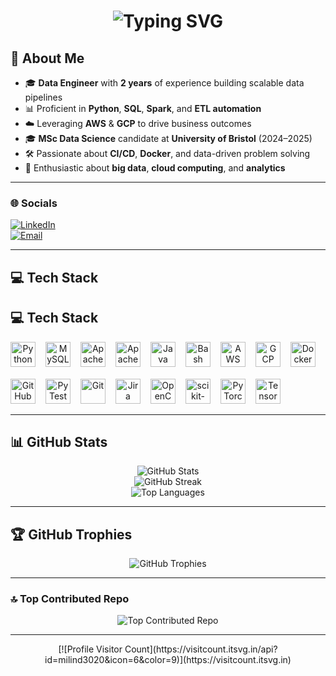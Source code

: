 <div align="center">
  <h1>
    <img src="https://readme-typing-svg.herokuapp.com/?font=Righteous&size=35&center=true&vCenter=true&width=500&height=70&duration=4000&lines=Hi+There!+👋;+I'm+Milind+Yadav!;" alt="Typing SVG"/>
  </h1>
</div>

## 💫 About Me
- 🎓 **Data Engineer** with **2 years** of experience building scalable data pipelines  
- 📊 Proficient in **Python**, **SQL**, **Spark**, and **ETL automation**  
- ☁️ Leveraging **AWS** & **GCP** to drive business outcomes  
- 🎓 **MSc Data Science** candidate at **University of Bristol** (2024–2025)  
- 🛠️ Passionate about **CI/CD**, **Docker**, and data-driven problem solving  
- 🔬 Enthusiastic about **big data**, **cloud computing**, and **analytics**  

---

### 🌐 Socials
[![LinkedIn](https://img.shields.io/badge/LinkedIn-%230077B5.svg?logo=linkedin&logoColor=white)](https://www.linkedin.com/in/milindyadav56/)  
[![Email](https://img.shields.io/badge/Email-D14836?logo=gmail&logoColor=white)](mailto:milindyadav98@yahoo.com)

---

## 💻 Tech Stack

## 💻 Tech Stack

<div align="center">
  <ul style="display: flex; gap: 1rem; padding: 0; list-style: none; align-items: center; flex-wrap: wrap;">
    <li><img src="https://cdn.simpleicons.org/python/3776AB" alt="Python" height="40" /></li>
    <li><img src="https://cdn.simpleicons.org/mysql/4479A1" alt="MySQL" height="40" /></li>
    <li><img src="https://cdn.simpleicons.org/apache-spark/E25A1C" alt="Apache Spark" height="40" /></li>
    <li><img src="https://cdn.simpleicons.org/apache-hadoop/66CCFF" alt="Apache Hadoop" height="40" /></li>
    <li><img src="https://cdn.simpleicons.org/java/ED8B00" alt="Java" height="40" /></li>
    <li><img src="https://cdn.simpleicons.org/gnu-bash/4EAA25" alt="Bash" height="40" /></li>
    <li><img src="https://cdn.simpleicons.org/amazonaws/FF9900" alt="AWS" height="40" /></li>
    <li><img src="https://cdn.simpleicons.org/googlecloud/F9AB00" alt="GCP" height="40" /></li>
    <li><img src="https://cdn.simpleicons.org/docker/2496ED" alt="Docker" height="40" /></li>
    <li><img src="https://cdn.simpleicons.org/githubactions/2088FF" alt="GitHub Actions" height="40" /></li>
    <li><img src="https://cdn.simpleicons.org/pytest/0A4D8C" alt="PyTest" height="40" /></li>
    <li><img src="https://cdn.simpleicons.org/git/F05032" alt="Git" height="40" /></li>
    <li><img src="https://cdn.simpleicons.org/jira/0052CC" alt="Jira" height="40" /></li>
    <li><img src="https://cdn.simpleicons.org/opencv/5C3EE8" alt="OpenCV" height="40" /></li>
    <li><img src="https://cdn.simpleicons.org/scikitlearn/F7931E" alt="scikit-learn" height="40" /></li>
    <li><img src="https://cdn.simpleicons.org/pytorch/EE4C2C" alt="PyTorch" height="40" /></li>
    <li><img src="https://cdn.simpleicons.org/tensorflow/FF6F00" alt="TensorFlow" height="40" /></li>
  </ul>
</div>


---

## 📊 GitHub Stats
<p align="center">
  <!-- Official overall stats -->
  <img src="https://github-readme-stats.vercel.app/api?username=milind3020&show_icons=true&theme=neon&count_private=true" alt="GitHub Stats" /><br/>
  <!-- Streak stats -->
  <img src="https://github-readme-streak-stats.herokuapp.com/?user=milind3020&theme=neon" alt="GitHub Streak" /><br/>
  <!-- Top languages -->
  <img src="https://github-readme-stats.vercel.app/api/top-langs?username=milind3020&layout=compact&theme=neon&count_private=true" alt="Top Languages" />
</p>

---

## 🏆 GitHub Trophies
<p align="center">
  <img src="https://github-profile-trophy.vercel.app/?username=milind3020&theme=neon&no-frame=true&no-bg=true" alt="GitHub Trophies" />
</p>

---

### 🔝 Top Contributed Repo
<p align="center">
  <img src="https://github-contributor-stats.vercel.app/api?username=milind3020&limit=5&theme=neon&combine_all_yearly_contributions=true" alt="Top Contributed Repo" />
</p>

---

<p align="center">
  [![Profile Visitor Count](https://visitcount.itsvg.in/api?id=milind3020&icon=6&color=9)](https://visitcount.itsvg.in)
</p>
